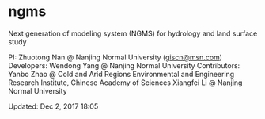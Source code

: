 # ngms
Next generation of modeling system (NGMS) for hydrology and land surface study

PI: Zhuotong Nan @ Nanjing Normal University (giscn@msn.com)
Developers: Wendong Yang @ Nanjing Normal University
Contributors: 
Yanbo Zhao @ Cold and Arid Regions Environmental and Engineering Research Institute,
	Chinese Academy of Sciences
Xiangfei Li @ Nanjing Normal University

Updated: Dec 2, 2017 18:05
	
